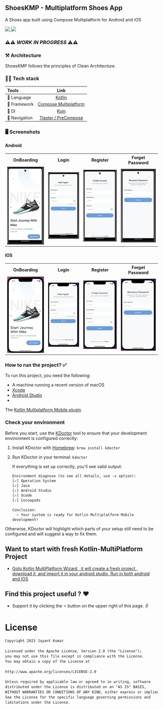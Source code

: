 ## ShoesKMP - Multiplatform Shoes App

  <p align="left"> A Shoes app built using Compose Multiplatform for Android and iOS </p>

  <p align="left">
      <a href = "https://github.com/JetBrains/compose-multiplatform/releases">
        <img src = "https://img.shields.io/badge/Compose%20Multiplatform-1.5.3-blue.svg?color=blue&style=for-the-badge" />
      </a>
      <a href="https://kotlinlang.org/docs/releases.html">
        <img src="https://img.shields.io/badge/Kotlin-1.9.10-blue.svg?color=blue&style=for-the-badge"/>
      </a>
  </p>

### ⚠️⚠️ _WORK IN PROGRESS_ ⚠️⚠️

### ⚒️ Architecture

ShoesKMP follows the principles of Clean Architecture.

### 👨‍💻 Tech stack

| Tools          |                                    Link                                     |
|:---------------|:---------------------------------------------------------------------------:|
| 🤖  Language   |                      [Kotlin](https://kotlinlang.org)                       |
| 🩶  Framework  | [Compose Multiplatform](https://www.jetbrains.com/lp/compose-multiplatform) |
| 💉  DI         |         [Koin](https://insert-koin.io/docs/reference/koin-mp/kmp/)          |
| 🧭  Navigation |        [Tlaster / PreCompose](https://github.com/Tlaster/PreCompose)        |

### 🖥️ Screenshots

#### Android

<table style="width:100%">
  <tr>
    <th>OnBoarding</th>
<th>Login</th>
<th>Register</th>
<th>Forget Password</th>
  </tr>
  <tr>
    <td><img src = "screenshots/android_1.png" width=150/></td>
 <td><img src = "screenshots/android_2.png" width=150/></td>
 <td><img src = "screenshots/android_3.png" width=150/></td>
 <td><img src = "screenshots/android_4.png" width=150/></td>
  </tr>
</table>

#### IOS

<table style="width:100%">
  <tr>
    <th>OnBoarding</th>
<th>Login</th>
<th>Register</th>
<th>Forget Password</th>
  </tr>
  <tr>
    <td><img src = "screenshots/ios_1.png" width=150/></td>
<td><img src = "screenshots/ios_2.png" width=150/></td>
<td><img src = "screenshots/ios_3.png" width=150/></td>
<td><img src = "screenshots/ios_4.png" width=150/></td>

  </tr>
</table>

### How to run the project? ✅

To run this project, you need the following:

* A machine running a recent version of macOS
* [Xcode](https://apps.apple.com/us/app/xcode/id497799835)
* [Android Studio](https://developer.android.com/studio)
*

The [Kotlin Multiplatform Mobile plugin](https://plugins.jetbrains.com/plugin/14936-kotlin-multiplatform-mobile)

### Check your environment

Before you start, use the [KDoctor](https://github.com/Kotlin/kdoctor) tool to ensure that your
development environment is configured correctly:

1. Install KDoctor with [Homebrew](https://brew.sh/): ``brew install kdoctor``

2. Run KDoctor in your terminal: ``kdoctor``

   If everything is set up correctly, you'll see valid output:

   ```text
   Environment diagnose (to see all details, use -v option):
   [✓] Operation System
   [✓] Java
   [✓] Android Studio
   [✓] Xcode
   [✓] Cocoapods
   
   Conclusion:
     ✓ Your system is ready for Kotlin Multiplatform Mobile development!
   ```

Otherwise, KDoctor will highlight which parts of your setup still need to be configured and will
suggest a way to fix them.

## Want to start with fresh Kotlin-MultiPlatform Project

* [Goto Kotlin MultiPlatform Wizard , it will create a fresh project , download it ,and import it in your android studio, Run in both android and IOS ](https://kmp.jetbrains.com/?_gl=1*xbev41*_ga*NDMwNjQ1NjU1LjE2ODU0NjU2Mzk.*_ga_9J976DJZ68*MTY5OTg1NTg2My43LjEuMTY5OTg1NTk2OC4xNS4wLjA.&_ga=2.197527980.248806873.1699855864-430645655.1685465639)

## Find this project useful ? ❤️

- Support it by clicking the ⭐️ button on the upper right of this page. ✌️

# License

```markdown
Copyright 2023 Jayant Kumar

Licensed under the Apache License, Version 2.0 (the "License");
you may not use this file except in compliance with the License.
You may obtain a copy of the License at

http://www.apache.org/licenses/LICENSE-2.0

Unless required by applicable law or agreed to in writing, software
distributed under the License is distributed on an "AS IS" BASIS,
WITHOUT WARRANTIES OR CONDITIONS OF ANY KIND, either express or implied.
See the License for the specific language governing permissions and
limitations under the License.
```

